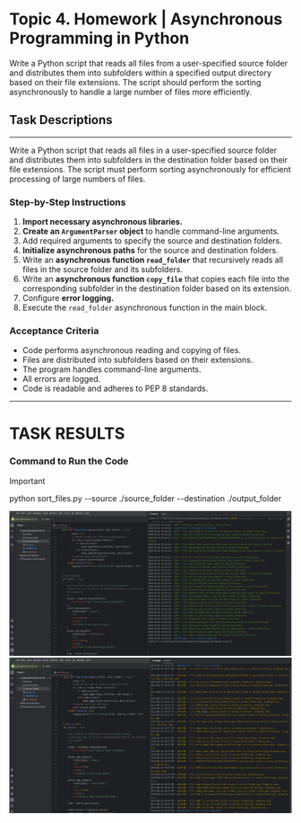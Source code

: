 # Topic 4. Homework | Asynchronous Programming in Python

Write a Python script that reads all files from a user-specified source folder 
and distributes them into subfolders within a specified output directory based 
on their file extensions. The script should perform the sorting asynchronously 
to handle a large number of files more efficiently.

## **Task Descriptions**

---

Write a Python script that reads all files in a user-specified source folder and
distributes them into subfolders in the destination folder based on their file 
extensions. The script must perform sorting asynchronously for efficient processing of large numbers of files.

### **Step-by-Step Instructions**

1. **Import necessary asynchronous libraries.**
2. **Create an `ArgumentParser` object** to handle command-line arguments.
3. Add required arguments to specify the source and destination folders.
4. **Initialize asynchronous paths** for the source and destination folders.
5. Write an **asynchronous function `read_folder`** that recursively reads all 
files in the source folder and its subfolders.
6. Write an **asynchronous function `copy_file`** that copies each file into the
corresponding subfolder in the destination folder based on its extension.
7. Configure **error logging.**
8. Execute the `read_folder` asynchronous function in the main block.

### **Acceptance Criteria**

- Code performs asynchronous reading and copying of files.
- Files are distributed into subfolders based on their extensions.
- The program handles command-line arguments.
- All errors are logged.
- Code is readable and adheres to PEP 8 standards.

---

# TASK RESULTS

### Command to Run the Code

> [!IMPORTANT]
> 
> python sort_files.py --source ./source_folder --destination ./output_folder

![Result_1](assets/Screenshot_1.png)
![Result_2](assets/Screenshot_2.png)